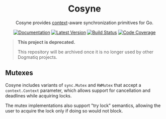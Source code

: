 <div align="center">

# Cosyne

Cosyne provides [context](https://pkg.go.dev/context/?tab=doc)-aware
synchronization primitives for Go.

[![Documentation](https://img.shields.io/badge/go.dev-documentation-007d9c?&style=for-the-badge)](https://pkg.go.dev/github.com/dogmatiq/cosyne)
[![Latest Version](https://img.shields.io/github/tag/dogmatiq/cosyne.svg?&style=for-the-badge&label=semver)](https://github.com/dogmatiq/cosyne/releases)
[![Build Status](https://img.shields.io/github/actions/workflow/status/dogmatiq/cosyne/ci.yml?style=for-the-badge&branch=main)](https://github.com/dogmatiq/cosyne/actions/workflows/ci.yml)
[![Code Coverage](https://img.shields.io/codecov/c/github/dogmatiq/cosyne/main.svg?style=for-the-badge)](https://codecov.io/github/dogmatiq/cosyne)

</div>

> **This project is deprecated.**
>
> This repository will be archived once it is no longer used by other Dogmatiq
> projects.

## Mutexes

Cosyne includes variants of `sync.Mutex` and `RWMutex` that accept a
`context.Context` parameter, which allows support for cancellation and deadlines
while acquiring locks.

The mutex implementations also support "try lock" semantics, allowing the user
to acquire the lock only if doing so would not block.
